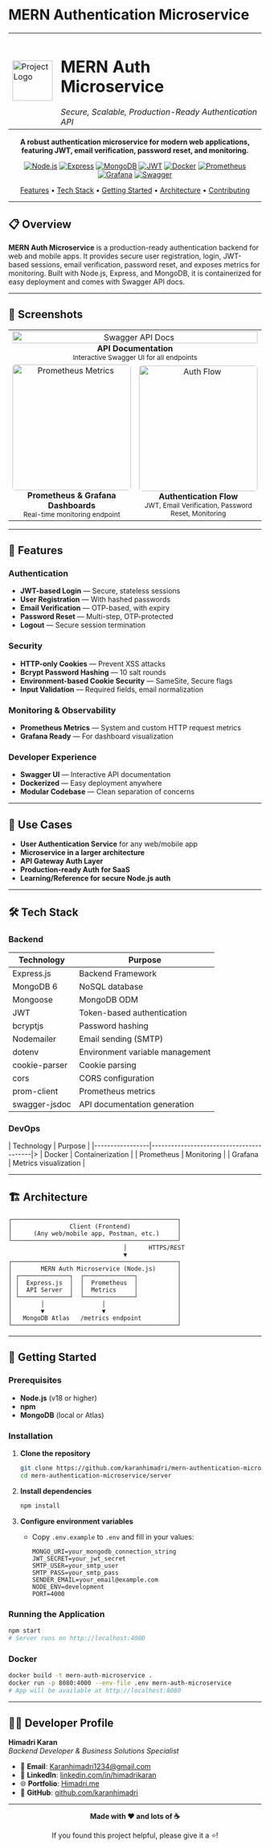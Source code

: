 # MERN Authentication Microservice

<div align="center">

<table>
	<tr>
		<td><img src="./screenshots/logo.png" alt="Project Logo" width="80"/></td>
		<td>
			<h1>MERN Auth Microservice</h1>
			<em>Secure, Scalable, Production-Ready Authentication API</em>
		</td>
	</tr>
</table>

**A robust authentication microservice for modern web applications, featuring JWT, email verification, password reset, and monitoring.**

[![Node.js](https://img.shields.io/badge/Node.js-18.x-339933?logo=node.js)](https://nodejs.org/)
[![Express](https://img.shields.io/badge/Express-4.x-000000?logo=express&logoColor=white)](https://expressjs.com/)
[![MongoDB](https://img.shields.io/badge/MongoDB-6.x-47A248?logo=mongodb)](https://mongodb.com/)
[![JWT](https://img.shields.io/badge/JWT-Auth-ffb400?logo=jsonwebtokens)](https://jwt.io/)
[![Docker](https://img.shields.io/badge/Docker-Ready-2496ED?logo=docker)](https://www.docker.com/)
[![Prometheus](https://img.shields.io/badge/Prometheus-Metrics-E6522C?logo=prometheus)](https://prometheus.io/)
[![Grafana](https://img.shields.io/badge/Grafana-Dashboard-F46800?logo=grafana)](https://grafana.com/)
[![Swagger](https://img.shields.io/badge/Swagger-UI-85EA2D?logo=swagger)](https://swagger.io/)

[Features](#-features) • [Tech Stack](#-tech-stack) • [Getting Started](#-getting-started) • [Architecture](#-architecture) • [Contributing](#-contributing)

</div>

---

## 📋 Overview

**MERN Auth Microservice** is a production-ready authentication backend for web and mobile apps. It provides secure user registration, login, JWT-based sessions, email verification, password reset, and exposes metrics for monitoring. Built with Node.js, Express, and MongoDB, it is containerized for easy deployment and comes with Swagger API docs.

---

## 📸 Screenshots

<table width="100%">
	<tr>
		<td align="center" colspan="3">
			<img src="./screenshots//swagger.png" style="width:100%;" alt="Swagger API Docs"/><br/>
			<b>API Documentation</b><br/>
			<sub>Interactive Swagger UI for all endpoints</sub>
		</td>
	</tr>
	<tr>
  <td align="center" width="50%">
    <img src="./screenshots/metrics.png" 
         alt="Prometheus Metrics"
         style="width:100%; height:250px; object-fit:cover; border-radius:6px;" /><br/>
    <b>Prometheus & Grafana Dashboards</b><br/>
    <sub>Real-time monitoring endpoint</sub>
  </td>
  <td align="center" width="50%">
    <img src="./screenshots/auth_architech.png" 
         alt="Auth Flow"
         style="width:100%; height:250px; object-fit:cover; border-radius:6px;" /><br/>
    <b>Authentication Flow</b><br/>
    <sub>JWT, Email Verification, Password Reset, Monitoring</sub>
  </td>
</tr>
</table>

---

## 🌟 Features

### Authentication
- **JWT-based Login** — Secure, stateless sessions
- **User Registration** — With hashed passwords
- **Email Verification** — OTP-based, with expiry
- **Password Reset** — Multi-step, OTP-protected
- **Logout** — Secure session termination

### Security
- **HTTP-only Cookies** — Prevent XSS attacks
- **Bcrypt Password Hashing** — 10 salt rounds
- **Environment-based Cookie Security** — SameSite, Secure flags
- **Input Validation** — Required fields, email normalization

### Monitoring & Observability
- **Prometheus Metrics** — System and custom HTTP request metrics
- **Grafana Ready** — For dashboard visualization

### Developer Experience
- **Swagger UI** — Interactive API documentation
- **Dockerized** — Easy deployment anywhere
- **Modular Codebase** — Clean separation of concerns

---

## 🎯 Use Cases

- **User Authentication Service** for any web/mobile app
- **Microservice in a larger architecture**
- **API Gateway Auth Layer**
- **Production-ready Auth for SaaS**
- **Learning/Reference for secure Node.js auth**

---

## 🛠 Tech Stack

### Backend
| Technology      | Purpose                                 |
|-----------------|-----------------------------------------|
| Express.js      | Backend Framework                       |
| MongoDB 6       | NoSQL database                          |
| Mongoose        | MongoDB ODM                             |
| JWT             | Token-based authentication              |
| bcryptjs        | Password hashing                        |
| Nodemailer      | Email sending (SMTP)                    |
| dotenv          | Environment variable management         |
| cookie-parser   | Cookie parsing                          |
| cors            | CORS configuration                      |
| prom-client     | Prometheus metrics                      |
| swagger-jsdoc   | API documentation generation            |

### DevOps
| Technology      | Purpose                                 |
|-----------------|-----------------------------------------|>
| Docker          | Containerization                        |
| Prometheus      | Monitoring                              |
| Grafana         | Metrics visualization                   |

---

## 🏗 Architecture

```
┌──────────────────────────────────────────────┐
│                Client (Frontend)             │
│      (Any web/mobile app, Postman, etc.)     │
└──────────────────────────────────────────────┘
								│      HTTPS/REST
								▼
┌──────────────────────────────────────────────┐
│        MERN Auth Microservice (Node.js)      │
│ ┌──────────────┐  ┌──────────────┐           │
│ │  Express.js  │  │  Prometheus  │           │
│ │  API Server  │  │  Metrics     │           │
│ └──────────────┘  └──────────────┘           │
│        │                │                    │
│        ▼                ▼                    │
│   MongoDB Atlas   /metrics endpoint          │
└──────────────────────────────────────────────┘
```

---

## 🚀 Getting Started

### Prerequisites

- **Node.js** (v18 or higher)
- **npm**
- **MongoDB** (local or Atlas)

### Installation

1. **Clone the repository**
	 ```bash
	 git clone https://github.com/karanhimadri/mern-authentication-microservice.git
	 cd mern-authentication-microservice/server
	 ```

2. **Install dependencies**
	 ```bash
	 npm install
	 ```

3. **Configure environment variables**
	 - Copy `.env.example` to `.env` and fill in your values:
		 ```env
		 MONGO_URI=your_mongodb_connection_string
		 JWT_SECRET=your_jwt_secret
		 SMTP_USER=your_smtp_user
		 SMTP_PASS=your_smtp_pass
		 SENDER_EMAIL=your_email@example.com
		 NODE_ENV=development
		 PORT=4000
		 ```

### Running the Application

```bash
npm start
# Server runs on http://localhost:4000
```

### Docker

```bash
docker build -t mern-auth-microservice .
docker run -p 8080:4000 --env-file .env mern-auth-microservice
# App will be available at http://localhost:8080
```

---

## 👨‍💻 Developer Profile

**Himadri Karan**  
*Backend Developer & Business Solutions Specialist*

- 📧 **Email**: [Karanhimadri1234@gmail.com](mailto:Karanhimadri1234@gmail.com)
- 💼 **LinkedIn**: [linkedin.com/in/himadrikaran](https://linkedin.com/in/himadrikaran)
- 🌐 **Portfolio**: [Himadri.me](https://himadri.me/)
- 🐙 **GitHub**: [github.com/karanhimadri](https://github.com/karanhimadri)

---

<div align="center">

**Made with ❤️ and lots of ☕**

If you found this project helpful, please give it a ⭐️!

</div>
